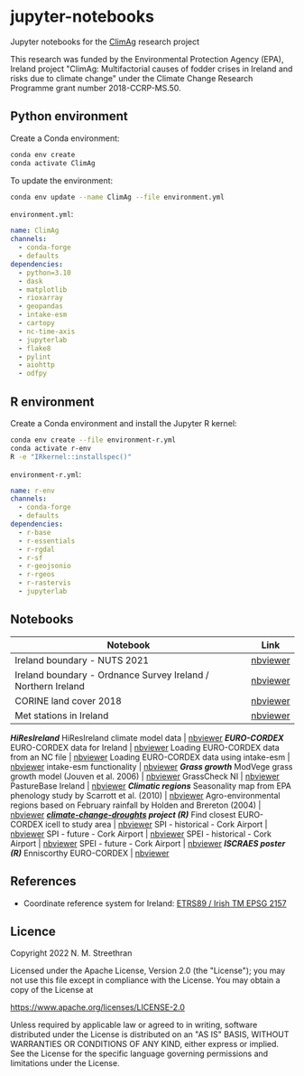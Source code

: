 # jupyter-notebooks

Jupyter notebooks for the [ClimAg](https://www.ucc.ie/en/eel/projects/climag/) research project

This research was funded by the Environmental Protection Agency (EPA), Ireland
project "ClimAg: Multifactorial causes of fodder crises in Ireland and risks
due to climate change" under the Climate Change Research Programme grant
number 2018-CCRP-MS.50.

## Python environment

Create a Conda environment:

```sh
conda env create
conda activate ClimAg
```

To update the environment:

```sh
conda env update --name ClimAg --file environment.yml
```

`environment.yml`:

```yml
name: ClimAg
channels:
  - conda-forge
  - defaults
dependencies:
  - python=3.10
  - dask
  - matplotlib
  - rioxarray
  - geopandas
  - intake-esm
  - cartopy
  - nc-time-axis
  - jupyterlab
  - flake8
  - pylint
  - aiohttp
  - odfpy
```

## R environment

Create a Conda environment and install the Jupyter R kernel:

```sh
conda env create --file environment-r.yml
conda activate r-env
R -e "IRkernel::installspec()"
```

`environment-r.yml`:

```yml
name: r-env
channels:
  - conda-forge
  - defaults
dependencies:
  - r-base
  - r-essentials
  - r-rgdal
  - r-sf
  - r-geojsonio
  - r-rgeos
  - r-rastervis
  - jupyterlab
```

## Notebooks

Notebook | Link
--- | ---
Ireland boundary - NUTS 2021 | [nbviewer](https://nbviewer.org/gist/nmstreethran/20d0fdcb9fd282703aa24abd401bb8e1/ireland-boundary-nuts.ipynb)
Ireland boundary - Ordnance Survey Ireland / Northern Ireland | [nbviewer](https://nbviewer.org/gist/nmstreethran/20d0fdcb9fd282703aa24abd401bb8e1/ireland-boundary.ipynb)
CORINE land cover 2018 | [nbviewer](https://nbviewer.org/gist/nmstreethran/20d0fdcb9fd282703aa24abd401bb8e1/clc-2018.ipynb)
Met stations in Ireland | [nbviewer](https://nbviewer.org/gist/nmstreethran/20d0fdcb9fd282703aa24abd401bb8e1/met-stations.ipynb)
***HiResIreland***
HiResIreland climate model data | [nbviewer](https://nbviewer.org/gist/nmstreethran/20d0fdcb9fd282703aa24abd401bb8e1/hiresireland.ipynb)
***EURO-CORDEX***
EURO-CORDEX data for Ireland | [nbviewer](https://nbviewer.org/gist/nmstreethran/20d0fdcb9fd282703aa24abd401bb8e1/eurocordex-ie.ipynb)
Loading EURO-CORDEX data from an NC file | [nbviewer](https://nbviewer.org/gist/nmstreethran/20d0fdcb9fd282703aa24abd401bb8e1/eurocordex-ncfile.ipynb)
Loading EURO-CORDEX data using intake-esm | [nbviewer](https://nbviewer.org/gist/nmstreethran/20d0fdcb9fd282703aa24abd401bb8e1/eurocordex-intake.ipynb)
intake-esm functionality | [nbviewer](https://nbviewer.org/gist/nmstreethran/20d0fdcb9fd282703aa24abd401bb8e1/eurocordex-intake-dkrz.ipynb)
***Grass growth***
ModVege grass growth model (Jouven et al. 2006) | [nbviewer](https://nbviewer.org/gist/nmstreethran/20d0fdcb9fd282703aa24abd401bb8e1/modvege.ipynb)
GrassCheck NI | [nbviewer](https://nbviewer.org/gist/nmstreethran/20d0fdcb9fd282703aa24abd401bb8e1/grasscheck.ipynb)
PastureBase Ireland | [nbviewer](https://nbviewer.org/gist/nmstreethran/20d0fdcb9fd282703aa24abd401bb8e1/pasturebase.ipynb)
***Climatic regions***
Seasonality map from EPA phenology study by Scarrott et al. (2010) | [nbviewer](https://nbviewer.org/gist/nmstreethran/20d0fdcb9fd282703aa24abd401bb8e1/seasonality-map-epa.ipynb)
Agro-environmental regions based on February rainfall by Holden and Brereton (2004) | [nbviewer](https://nbviewer.org/gist/nmstreethran/20d0fdcb9fd282703aa24abd401bb8e1/agro-environmental-regions.ipynb)
***[climate-change-droughts](https://github.com/ClimAg/climate-change-droughts) project (R)***
Find closest EURO-CORDEX icell to study area | [nbviewer](https://nbviewer.org/gist/nmstreethran/20d0fdcb9fd282703aa24abd401bb8e1/eurocordex-find-icell.ipynb)
SPI - historical - Cork Airport | [nbviewer](https://nbviewer.org/gist/nmstreethran/20d0fdcb9fd282703aa24abd401bb8e1/eurocordex-process-spi-hist-ca.ipynb)
SPI - future - Cork Airport | [nbviewer](https://nbviewer.org/gist/nmstreethran/20d0fdcb9fd282703aa24abd401bb8e1/eurocordex-process-spi-future-ca.ipynb)
SPEI - historical - Cork Airport | [nbviewer](https://nbviewer.org/gist/nmstreethran/20d0fdcb9fd282703aa24abd401bb8e1/eurocordex-process-spei-hist-ca.ipynb)
SPEI - future - Cork Airport | [nbviewer](https://nbviewer.org/gist/nmstreethran/20d0fdcb9fd282703aa24abd401bb8e1/eurocordex-process-spei-future-ca.ipynb)
***ISCRAES poster (R)***
Enniscorthy EURO-CORDEX | [nbviewer](https://nbviewer.org/gist/nmstreethran/20d0fdcb9fd282703aa24abd401bb8e1/enniscorthy.ipynb)

## References

- Coordinate reference system for Ireland: [ETRS89 / Irish TM EPSG 2157](https://www.gov.uk/government/publications/uk-geospatial-data-standards-register/national-geospatial-data-standards-register#standards-for-coordinate-reference-systems)

## Licence

Copyright 2022 N. M. Streethran

Licensed under the Apache License, Version 2.0 (the "License");
you may not use this file except in compliance with the License.
You may obtain a copy of the License at

  <https://www.apache.org/licenses/LICENSE-2.0>

Unless required by applicable law or agreed to in writing, software
distributed under the License is distributed on an "AS IS" BASIS,
WITHOUT WARRANTIES OR CONDITIONS OF ANY KIND, either express or implied.
See the License for the specific language governing permissions and
limitations under the License.
